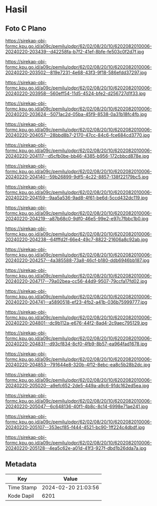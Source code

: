 # Hasil

## Foto C Plano

https://sirekap-obj-formc.kpu.go.id/a09c/pemilu/pdpr/62/02/08/20/10/6202082010006-20240220-203439--d42258fa-b7f2-41ef-8bfe-fe503c0f2d7f.jpg

https://sirekap-obj-formc.kpu.go.id/a09c/pemilu/pdpr/62/02/08/20/10/6202082010006-20240220-203502--819e7231-4e68-43f3-9f18-586efdd37297.jpg

https://sirekap-obj-formc.kpu.go.id/a09c/pemilu/pdpr/62/02/08/20/10/6202082010006-20240220-203958--560eff54-11d5-4524-bfe2-d256727d1f33.jpg

https://sirekap-obj-formc.kpu.go.id/a09c/pemilu/pdpr/62/02/08/20/10/6202082010006-20240220-203624--5071ac2d-05ba-45f9-8538-0a31b18fc4fb.jpg

https://sirekap-obj-formc.kpu.go.id/a09c/pemilu/pdpr/62/02/08/20/10/6202082010006-20240220-204057--28bbd8b7-2170-47cc-84c6-fce684cd3770.jpg

https://sirekap-obj-formc.kpu.go.id/a09c/pemilu/pdpr/62/02/08/20/10/6202082010006-20240220-204117--d5cfb0be-bb46-4385-b956-172cbbcd878e.jpg

https://sirekap-obj-formc.kpu.go.id/a09c/pemilu/pdpr/62/02/08/20/10/6202082010006-20240220-204140--59b26899-9df5-4c22-8857-138f22179bc5.jpg

https://sirekap-obj-formc.kpu.go.id/a09c/pemilu/pdpr/62/02/08/20/10/6202082010006-20240220-204159--9aa5a536-9ad8-4f61-be6d-5ccd432dc119.jpg

https://sirekap-obj-formc.kpu.go.id/a09c/pemilu/pdpr/62/02/08/20/10/6202082010006-20240220-204219--a87b68c0-9df0-46e5-99e2-e97c7fbbc1b0.jpg

https://sirekap-obj-formc.kpu.go.id/a09c/pemilu/pdpr/62/02/08/20/10/6202082010006-20240220-204238--64fffd2f-66e4-49c7-8822-21606a8c92ab.jpg

https://sirekap-obj-formc.kpu.go.id/a09c/pemilu/pdpr/62/02/08/20/10/6202082010006-20240220-204257--4a385588-73a8-46cf-b180-ddb6946bb187.jpg

https://sirekap-obj-formc.kpu.go.id/a09c/pemilu/pdpr/62/02/08/20/10/6202082010006-20240220-204717--79a02bea-cc56-44d9-9507-79ccfa17fd02.jpg

https://sirekap-obj-formc.kpu.go.id/a09c/pemilu/pdpr/62/02/08/20/10/6202082010006-20240220-204741--a5890518-ef23-4fb2-a41b-036b75999777.jpg

https://sirekap-obj-formc.kpu.go.id/a09c/pemilu/pdpr/62/02/08/20/10/6202082010006-20240220-204801--dc9b112a-e676-44f2-8ad4-2c9aec795129.jpg

https://sirekap-obj-formc.kpu.go.id/a09c/pemilu/pdpr/62/02/08/20/10/6202082010006-20240220-204831--d93cf834-8cf0-4fb9-8b57-ea964fad1678.jpg

https://sirekap-obj-formc.kpu.go.id/a09c/pemilu/pdpr/62/02/08/20/10/6202082010006-20240220-204853--791644e8-320b-4f12-8ebc-ea8c5b28b2dc.jpg

https://sirekap-obj-formc.kpu.go.id/a09c/pemilu/pdpr/62/02/08/20/10/6202082010006-20240220-205020--a9efc652-2de5-449a-a9c6-91dc162ed5ea.jpg

https://sirekap-obj-formc.kpu.go.id/a09c/pemilu/pdpr/62/02/08/20/10/6202082010006-20240220-205047--6c648136-40f1-4b8c-8c14-6998e71ae241.jpg

https://sirekap-obj-formc.kpu.go.id/a09c/pemilu/pdpr/62/02/08/20/10/6202082010006-20240220-205107--353ecf85-f444-4521-bc90-1ff224c4dbdf.jpg

https://sirekap-obj-formc.kpu.go.id/a09c/pemilu/pdpr/62/02/08/20/10/6202082010006-20240220-205128--4ea5c62e-a01d-41f3-927f-dbd1b26dda7a.jpg


## Metadata

| Key        | Value               |
| ---------- | ------------------- |
| Time Stamp | 2024-02-20 21:03:56 |
| Kode Dapil | 6201                |



